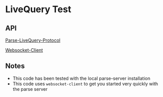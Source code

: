 # LiveQuery Test

## API

[Parse-LiveQuery-Protocol](https://github.com/parse-community/parse-server/wiki/Parse-LiveQuery-Protocol-Specification)

[Websocket-Client](https://pypi.org/project/websocket-client/)

## Notes

- This code has been tested with the local parse-server installation
- This code uses `websocket-client` to get you started very quickly with the parse server
